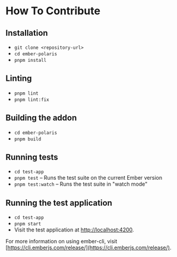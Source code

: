 # How To Contribute

## Installation

* `git clone <repository-url>`
* `cd ember-polaris`
* `pnpm install`

## Linting

* `pnpm lint`
* `pnpm lint:fix`

## Building the addon

* `cd ember-polaris`
* `pnpm build`

## Running tests

* `cd test-app`
* `pnpm test` – Runs the test suite on the current Ember version
* `pnpm test:watch` – Runs the test suite in "watch mode"

## Running the test application

* `cd test-app`
* `pnpm start`
* Visit the test application at [http://localhost:4200](http://localhost:4200).

For more information on using ember-cli, visit [https://cli.emberjs.com/release/](https://cli.emberjs.com/release/).
